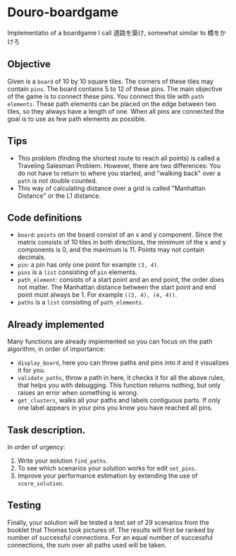 # Douro-boardgame
Implementatio of a boardgame I call 道路を築け, somewhat similar to 橋をかけろ

## Objective
Given is a `board` of 10 by 10 square tiles. The corners of these tiles may contain `pins`. The board contains 5 to 12 of these pins. The main objective of the game is to connect these pins. You connect this tile with `path elements`. These path elements can be placed on the edge between two tiles, so they always have a length of one. When all pins are connected the goal is to use as few path elements as possible.

## Tips
* This problem (finding the shortest route to reach all points) is called a Traveling Salesman Problem. However, there are two differences: You do not have to return to where you started, and "walking back" over a `path` is not double counted.
* This way of calculating distance over a grid is called "Manhattan Distance" or the L1 distance.

## Code definitions
* `board`: `points` on the board consist of an x and y component. Since the matrix consists of 10 tiles in both directions, the minimum of the x and y components is 0, and the maximum is 11. Points may not contain decimals.
* `pin`: a pin has only one point for example `(3, 4)`.
* `pins` is a `list` consisting of `pin` elements.
* `path_element`: consists of a start point and an end point, the order does not matter. The Manhattan distance between the start point and end point must always be 1. For example `((3, 4), (4, 4))`.
* `paths` is a `list` consisting of `path_elements`.

## Already implemented
Many functions are already implemented so you can focus on the path algorithm, in order of importance:
* `display_board`, here you can throw paths and pins into it and it visualizes it for you.
* `validate_paths`, throw a path in here, it checks it for all the above rules, that helps you with debugging. This function returns nothing, but only raises an error when something is wrong.
* `get_clusters`, walks all your paths and labels contiguous parts. If only one label appears in your pins you know you have reached all pins.

## Task description.
In order of urgency:
1. Write your solution `find_paths`.
2. To see which scenarios your solution works for edit `set_pins`.
3. Improve your performance estimation by extending the use of `score_solution`.  

## Testing
Finally, your solution will be tested a test set of 29 scenarios from the booklet that Thomas took pictures of. The results will first be ranked by number of successful connections. For an equal number of successful connections, the sum over all paths used will be taken.

